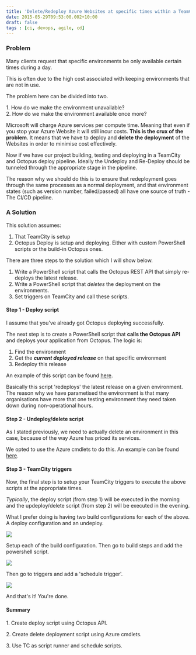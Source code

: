 ```yaml
---
title: 'Delete/Redeploy Azure Websites at specific times within a TeamCity and Octopus Deploy CI/CD pipeline'
date: 2015-05-29T09:53:00.002+10:00
draft: false
tags : [ci, devops, agile, cd]
---
```


### Problem

Many clients request that specific environments be only available certain times during a day.  
  
This is often due to the high cost associated with keeping environments that are not in use.  
  
The problem here can be divided into two.  
  
1\. How do we make the environment unavailable?  
2\. How do we make the environment available once more?  
  
Microsoft will charge Azure services per compute time. Meaning that even if you stop your Azure Website it will still incur costs. **This is the crux of the problem**. It means that we have to deploy and **delete the deployment** of the Websites in order to minimise cost effectively.  
  
Now if we have our project building, testing and deploying in a TeamCity and Octopus deploy pipeline. Ideally the Undeploy and Re-Deploy should be tunneled through the appropriate stage in the pipeline.  
  
The reason why we should do this is to ensure that redeployment goes through the same processes as a normal deployment, and that environment states (such as version number, failed/passed) all have one source of truth - The CI/CD pipeline.  
  
  
  

### A Solution

This solution assumes:

1.  That TeamCity is setup 
2.  Octopus Deploy is setup and deploying. Either with custom PowerShell scripts or the build-in Octopus ones.

There are three steps to the solution which I will show below.

1.  Write a PowerShell script that calls the Octopus REST API that simply re-deploys the latest release.
2.  Write a PowerShell script that _deletes_ the deployment on the environments.
3.  Set triggers on TeamCity and call these scripts.

#### Step 1 - Deploy script

I assume that you've already got Octopus deploying successfully.

  

The next step is to create a PowerShell script that **calls the Octopus API** and deploys your application from Octopus. The logic is:

1.  Find the environment
2.  Get the **_current deployed release_** on that specific environment
3.  Redeploy this release

An example of this script can be found [here](https://github.com/RaphHaddad/DeleteRedeployAzureWebsites/blob/master/Deploy-From-Octopus.ps1).  
  
Basically this script 'redeploys' the latest release on a given environment. The reason why we have parametised the environment is that many organisations have more that one testing environment they need taken down during non-operational hours.

#### Step 2 - Undeploy/delete script

As I stated previously, we need to actually delete an environment in this case, because of the way Azure has priced its services.

  

We opted to use the Azure cmdlets to do this. An example can be found [here](https://github.com/RaphHaddad/DeleteRedeployAzureWebsites/blob/master/Delete-Deployment.ps1).

  

#### Step 3 - TeamCity triggers

Now, the final step is to setup your TeamCity triggers to execute the above scripts at the appropriate times.  
  
_Typically_, the deploy script (from step 1) will be executed in the morning and the updeploy/delete script (from step 2) will be executed in the evening.  
  
What I prefer doing is having two build configurations for each of the above. A deploy configuration and an undeploy.  
  

[![](http://4.bp.blogspot.com/-uzCwRWSh9Gk/VVV_NuC3-yI/AAAAAAAAHyE/5guQnH9waZo/s1600/2015-05-15%2B15_07_12-Projects%2B%E2%80%94%2BTeamCity.png)](http://4.bp.blogspot.com/-uzCwRWSh9Gk/VVV_NuC3-yI/AAAAAAAAHyE/5guQnH9waZo/s1600/2015-05-15%2B15_07_12-Projects%2B%E2%80%94%2BTeamCity.png)

  

Setup each of the build configuration. Then go to build steps and add the powershell script.

  

[![](http://1.bp.blogspot.com/-dgCccYEb_uM/VWepCyBH58I/AAAAAAAAIRI/Q-MjPb1EtpE/s640/tc.png)](http://1.bp.blogspot.com/-dgCccYEb_uM/VWepCyBH58I/AAAAAAAAIRI/Q-MjPb1EtpE/s1600/tc.png)

Then go to triggers and add a 'schedule trigger'.  

[![](http://3.bp.blogspot.com/-MPmK7SMoFKc/VWeqBIRRuQI/AAAAAAAAIRU/1rmw7JFP7hA/s640/tc1.png)](http://3.bp.blogspot.com/-MPmK7SMoFKc/VWeqBIRRuQI/AAAAAAAAIRU/1rmw7JFP7hA/s1600/tc1.png)

  
And that's it! You're done.  
  

#### Summary

1\. Create deploy script using Octopus API.

2\. Create delete deployment script using Azure cmdlets.

3\. Use TC as script runner and schedule scripts.